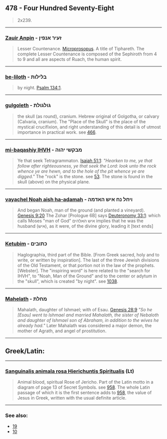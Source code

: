 ## 478 - Four Hundred Seventy-Eight
> 2x239.

---

### [Zauir Anpin](/keys/ZOIR.ANPIN) - זעיר אנפין
> Lesser Countenance. [Microprosopus](/latin?word=microprosopus). A title of Tiphareth. The complete Lesser Countenance is composed of the Sephiroth from 4 to 9 and all are aspects of Ruach, the human spirit.

---

### [be-liloth](/keys/BLILVTh) - בלילות
> by night. [Psalm 134:1](http://biblehub.com/psalms/134-1.htm).

---

### [gulgoleth](/keys/GVLGVLTh) - גולגולת
> the skull (as round), cranium. Hebrew original of Golgotha, or calvary (Calvaria, cranium). The "Place of the Skull" is the place of the mystical crucifixion, and right understanding of this detail is of utmost importance in practical work. see [466](466).

---

### [mi-baqashiy IHVH](/keys/MBQShI.IHVH) - מבקשי יהוה
> Ye that seek Tetragrammaton. [Isaiah 51:1](http://biblehub.com/isaiah/51-1.htm): *"Hearken to me, ye that follow after righteousness, ye that seek the Lord: look unto the rock whence ye are hewn, and to the hole of the pit whence ye are digged."* The "rock" is the stone. see [53](53). The stone is found in the skull (above) on the physical plane.

---

### [vayachel Noah aish ha-adamah](/keys/VIChL.NCh.AISh.HADMH) - ויחל נח איש האדמה
> And began Noah, man of the ground (and planted a vineyard). [Genesis 9:20](http://biblehub.com/genesis/9-20.htm) The Zohar [Prologue 6B] says [Deuteronomy 33:1](http://biblehub.com/deuteronomy/33-1.htm): which calls Moses "man of God" איש האלהים implies that he was the husband (איש), as it were, of the divine glory, leading it [text ends]

---

### [Ketubim](/keys/KThVBIM) - כתובים
> Haglographia, third part of the Bible. [From Greek sacred, holy and to write, or written by inspiration]. The last of the three Jewish divisions of the Old Testament, or that portion not in the law of the prophets. [Webster]. The "inspiring word" is here related to the "search for IHVH", to "Noah, Man of the Ground" and to the center or adytum in the "skull", which is created "by night". see [1038](1038).

---

### [Mahelath](/keys/MChLTh) - מחלת
> Mahalath, daughter of Ishmael; with of Esau. [Genesis 28:9](http://biblehub.com/genesis/28-9.htm) *"So he [Esau] went to Ishmael and married Mahalath, the sister of Nebaloth and daughter of Ishmael son of Abraham, in addition to the wives he already had."* Later Mahalath was considered a major demon, the mother of Agrath, and angel of prostitution.

---

## Greek/Latin:

---

### [Sanguinalis animala rosa Hierichuntis Spiritualis](/latin?word=Sanguinalis+animala+rosa+Hierichuntis+Spiritualis) (Lt)
> Animal blood, spiritual Rose of Jericho. Part of the Latin motto in a diagram of page 13 of Secret Symbols. see [958](958). The whole Latin passage of which it is the first sentence adds to [958](958), the value of Jesus in Greek, written with the usual definite article.

---

### See also:

- [19](19)
- [10](10)